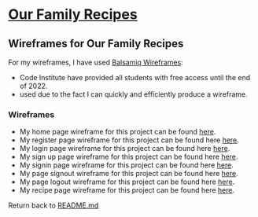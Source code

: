 # [Our Family Recipes](https://our-family-recipes14.herokuapp.com/)
## Wireframes for Our Family Recipes

For my wireframes, I have used [Balsamiq Wireframes](https://balsamiq.com/):
- Code Institute have provided all students with free access until the end of 2022.
- used due to the fact I can quickly and efficiently produce a wireframe.

### Wireframes

- My home page wireframe for this project can be found [here](wireframes/homepage.pdf).
- My register page wireframe for this project can be found here [here](wireframes/register.pdf).
- My login page wireframe for this project can be found here [here](wireframes/login.pdf).
- My sign up page wireframe for this project can be found here [here](wireframes/signup.pdf).
- My signin page wireframe for this project can be found here [here](wireframes/signin.pdf).
- My page signout wireframe for this project can be found here [here](wireframes/signout.pdf).
- My page logout wireframe for this project can be found here [here](wireframes/logout.pdf).
- My recipe page wireframe for this project can be found here [here](wireframes/recipe.pdf).

Return back to [README.md](README.md)